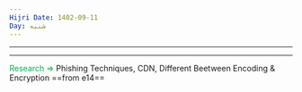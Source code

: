 ```yaml
---
Hijri Date: 1402-09-11
Day: شنبه
---
```

----
---
<font color="#00b050">Research =></font> Phishing Techniques, CDN, Different Beetween Encoding & Encryption ==from e14==